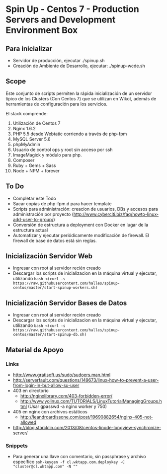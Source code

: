 # Spin Up - Centos 7 - Production Servers and Development Environment Box

## Para inicializar

* Servidor de producción, ejecutar ./spinup.sh
* Creación de Ambiente de Desarrollo, ejecutar: ./spinup-wcde.sh

## Scope

Este conjunto de scripts permiten la rápida inicialización de un servidor típico de los Clusters (Con Centos 7) que se utilizan en Wikot, además de herramientas de configuración para los servicios.

El stack comprende:

1. Utilización de Centos 7
2. Nginx 1.6.2
3. PHP 5.5 desde Webtatic corriendo a través de php-fpm
4. MySQL Server 5.6
5. phpMyAdmin
6. Usuario de control ops y root sin acceso por ssh
7. ImageMagick y módulo para php.
8. Composer
9. Ruby + Gems + Sass
10. Node + NPM + forever

## To Do

* Completar este Todo
* Sacar copias de php-fpm.d para hacer template
* Scripts para administración: creacion de usuarios, DBs y accesos para administración por proyecto (http://www.cyberciti.biz/faq/howto-linux-add-user-to-group/)
* Conversión de estructura a deployment con Docker en lugar de la estructura actual
* Automatizar y ejecutar periódicamente modificación de firewall. El firewall de base de datos está sin reglas.

## Inicialización Servidor Web

* Ingresar con root al servidor recién creado
* Descargar los scripts de inicializacion en la máquina virtual y ejecutar, utilizando ```bash <(curl -s https://raw.githubusercontent.com/halles/spinup-centos/master/start-spinup-workers.sh)```

## Inicialización Servidor Bases de Datos

* Ingresar con root al servidor recién creado
* Descargar los scripts de inicializacion en la máquina virtual y ejecutar, utilizando ```bash <(curl -s https://raw.githubusercontent.com/halles/spinup-centos/master/start-spinup-db.sh)```

## Material de Apoyo

### Links

* http://www.gratisoft.us/sudo/sudoers.man.html
* http://serverfault.com/questions/149673/linux-how-to-prevent-a-user-from-login-in-but-allow-su-user
* 403 en directorio
  * http://nginxlibrary.com/403-forbidden-error/
  * http://www.yolinux.com/TUTORIALS/LinuxTutorialManagingGroups.html (Usar gpasswd -a nginx worker y 750)
* 405 en nginx con archivos estáticos
  * http://leandroardissone.com/post/19690882654/nginx-405-not-allowed
* http://blog.starcklin.com/2013/08/centos-linode-longview-synchronize-server/

### Snippets

* Para generar una llave con comentario, sin passphrase y archivo específico
```ssh-keygen -f cl.wktapp.com.deploykey -C "cluster@cl.wktapp.com" -N ""```

